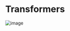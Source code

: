 # Transformers

![image](https://github.com/user-attachments/assets/88f3517e-2de2-4456-8786-a1ffc31259b2)
